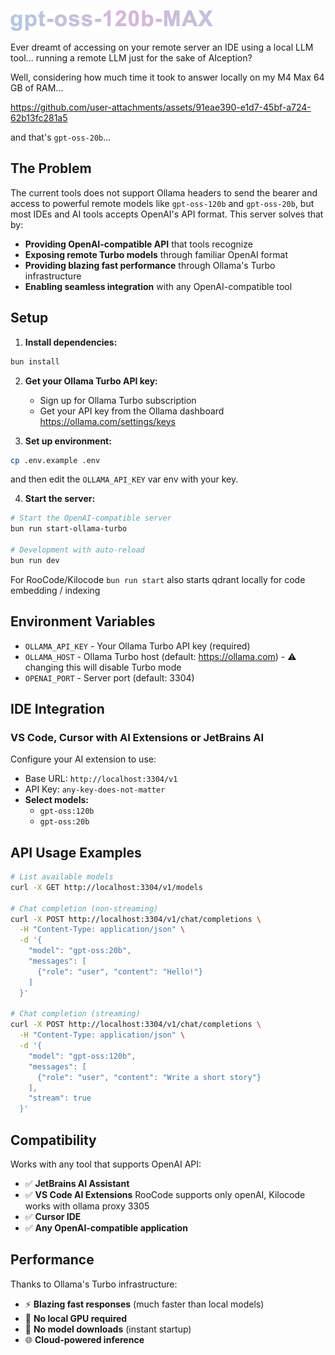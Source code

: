 ![logo](doc/logo.webp)

Ever dreamt of accessing on your remote server an IDE using a local LLM tool... running a remote LLM just for the sake of AIception?

Well, considering how much time it took to answer locally on my M4 Max 64 GB of RAM...

https://github.com/user-attachments/assets/91eae390-e1d7-45bf-a724-62b13fc281a5

and that's `gpt-oss-20b`...

## The Problem

The current tools does not support Ollama headers to send the bearer and access to powerful remote models like `gpt-oss-120b` and `gpt-oss-20b`, but most IDEs and AI tools accepts OpenAI's API format. This server solves that by:

- **Providing OpenAI-compatible API** that tools recognize
- **Exposing remote Turbo models** through familiar OpenAI format
- **Providing blazing fast performance** through Ollama's Turbo infrastructure
- **Enabling seamless integration** with any OpenAI-compatible tool

## Setup

1. **Install dependencies:**
```bash
bun install
```

2. **Get your Ollama Turbo API key:**
   - Sign up for Ollama Turbo subscription
   - Get your API key from the Ollama dashboard https://ollama.com/settings/keys

3. **Set up environment:**
```bash
cp .env.example .env
```
and then edit the `OLLAMA_API_KEY` var env with your key.

4. **Start the server:**
```bash
# Start the OpenAI-compatible server
bun run start-ollama-turbo

# Development with auto-reload
bun run dev
```

For RooCode/Kilocode `bun run start` also starts qdrant locally for code embedding / indexing

## Environment Variables

- `OLLAMA_API_KEY` - Your Ollama Turbo API key (required)
- `OLLAMA_HOST` - Ollama Turbo host (default: https://ollama.com) - ⚠️ changing this will disable Turbo mode
- `OPENAI_PORT` - Server port (default: 3304)

## IDE Integration

### VS Code, Cursor with AI Extensions or JetBrains AI
Configure your AI extension to use:
- Base URL: `http://localhost:3304/v1`
- API Key: `any-key-does-not-matter`
- **Select models:**
   - `gpt-oss:120b`
   - `gpt-oss:20b`

## API Usage Examples

```bash
# List available models
curl -X GET http://localhost:3304/v1/models

# Chat completion (non-streaming)
curl -X POST http://localhost:3304/v1/chat/completions \
  -H "Content-Type: application/json" \
  -d '{
    "model": "gpt-oss:20b",
    "messages": [
      {"role": "user", "content": "Hello!"}
    ]
  }'

# Chat completion (streaming)
curl -X POST http://localhost:3304/v1/chat/completions \
  -H "Content-Type: application/json" \
  -d '{
    "model": "gpt-oss:120b",
    "messages": [
      {"role": "user", "content": "Write a short story"}
    ],
    "stream": true
  }'
```

## Compatibility

Works with any tool that supports OpenAI API:
- ✅ **JetBrains AI Assistant**
- ✅ **VS Code AI Extensions** RooCode supports only openAI, Kilocode works with ollama proxy 3305
- ✅ **Cursor IDE**
- ✅ **Any OpenAI-compatible application**

## Performance

Thanks to Ollama's Turbo infrastructure:
- ⚡ **Blazing fast responses** (much faster than local models)
- 🚀 **No local GPU required** 
- 💾 **No model downloads** (instant startup)
- 🌐 **Cloud-powered inference**



